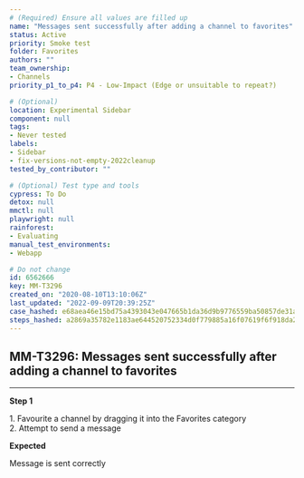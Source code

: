 ```yaml
---
# (Required) Ensure all values are filled up
name: "Messages sent successfully after adding a channel to favorites"
status: Active
priority: Smoke test
folder: Favorites
authors: ""
team_ownership: 
- Channels
priority_p1_to_p4: P4 - Low-Impact (Edge or unsuitable to repeat?)

# (Optional)
location: Experimental Sidebar
component: null
tags:
- Never tested
labels: 
- Sidebar
- fix-versions-not-empty-2022cleanup
tested_by_contributor: ""

# (Optional) Test type and tools
cypress: To Do
detox: null
mmctl: null
playwright: null
rainforest: 
- Evaluating
manual_test_environments:
- Webapp

# Do not change
id: 6562666
key: MM-T3296
created_on: "2020-08-10T13:10:06Z"
last_updated: "2022-09-09T20:39:25Z"
case_hashed: e68aea46e15bd75a4393043e047665b1da36d9b9776559ba50857de31af4b81fcbb3fdb69052f3b16dfd1dc2bd6b818c
steps_hashed: a2869a35782e1183ae644520752334d0f779885a16f07619f6f918da20f2344a2458a1599b27cbdce8d4f37f0222d5b3
---
```


<!-- (Auto-generated) Based on frontmatter's "key" and "name" -->

## MM-T3296: Messages sent successfully after adding a channel to favorites

---

**Step 1**

1\. Favourite a channel by dragging it into the Favorites category\
2\. Attempt to send a message

**Expected**

Message is sent correctly
